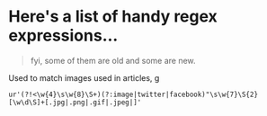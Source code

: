 # Here's a list of handy regex expressions...
>fyi, some of them are old and some are new.

Used to match images used in articles, g
```regex
ur'(?!<\w{4}\s\w{8}\S+)(?:image|twitter|facebook)"\s\w{7}\S{2}[\w\d\S]+[.jpg|.png|.gif|.jpeg|]'
``` 
